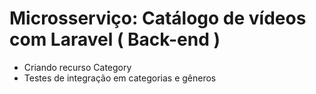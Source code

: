 # Microsserviço: Catálogo de vídeos com Laravel ( Back-end )

- Criando recurso Category
- Testes de integração em categorias e gêneros
